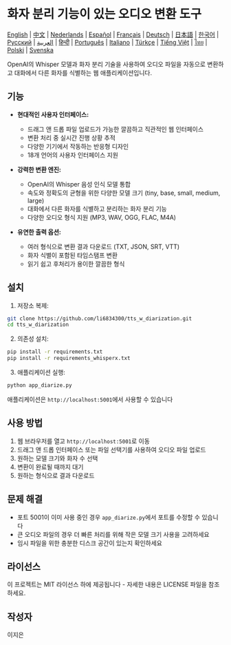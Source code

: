 # 화자 분리 기능이 있는 오디오 변환 도구

[English](../../README.md) | [中文](README_zh.md) | [Nederlands](README_nl.md) | [Español](README_es.md) | [Français](README_fr.md) | [Deutsch](README_de.md) | [日本語](README_ja.md) | [한국어](README_ko.md) | [Русский](README_ru.md) | [العربية](README_ar.md) | [हिन्दी](README_hi.md) | [Português](README_pt.md) | [Italiano](README_it.md) | [Türkçe](README_tr.md) | [Tiếng Việt](README_vi.md) | [ไทย](README_th.md) | [Polski](README_pl.md) | [Svenska](README_sv.md)

OpenAI의 Whisper 모델과 화자 분리 기술을 사용하여 오디오 파일을 자동으로 변환하고 대화에서 다른 화자를 식별하는 웹 애플리케이션입니다.

## 기능

- **현대적인 사용자 인터페이스:**
  * 드래그 앤 드롭 파일 업로드가 가능한 깔끔하고 직관적인 웹 인터페이스
  * 변환 처리 중 실시간 진행 상황 추적
  * 다양한 기기에서 작동하는 반응형 디자인
  * 18개 언어의 사용자 인터페이스 지원

- **강력한 변환 엔진:**
  * OpenAI의 Whisper 음성 인식 모델 통합
  * 속도와 정확도의 균형을 위한 다양한 모델 크기 (tiny, base, small, medium, large)
  * 대화에서 다른 화자를 식별하고 분리하는 화자 분리 기능
  * 다양한 오디오 형식 지원 (MP3, WAV, OGG, FLAC, M4A)

- **유연한 출력 옵션:**
  * 여러 형식으로 변환 결과 다운로드 (TXT, JSON, SRT, VTT)
  * 화자 식별이 포함된 타임스탬프 변환
  * 읽기 쉽고 후처리가 용이한 깔끔한 형식

## 설치

1. 저장소 복제:
```bash
git clone https://github.com/li6834300/tts_w_diarization.git
cd tts_w_diarization
```

2. 의존성 설치:
```bash
pip install -r requirements.txt
pip install -r requirements_whisperx.txt
```

3. 애플리케이션 실행:
```bash
python app_diarize.py
```

애플리케이션은 `http://localhost:5001`에서 사용할 수 있습니다

## 사용 방법

1. 웹 브라우저를 열고 `http://localhost:5001`로 이동
2. 드래그 앤 드롭 인터페이스 또는 파일 선택기를 사용하여 오디오 파일 업로드
3. 원하는 모델 크기와 화자 수 선택
4. 변환이 완료될 때까지 대기
5. 원하는 형식으로 결과 다운로드

## 문제 해결

- 포트 5001이 이미 사용 중인 경우 `app_diarize.py`에서 포트를 수정할 수 있습니다
- 큰 오디오 파일의 경우 더 빠른 처리를 위해 작은 모델 크기 사용을 고려하세요
- 임시 파일을 위한 충분한 디스크 공간이 있는지 확인하세요

## 라이선스

이 프로젝트는 MIT 라이선스 하에 제공됩니다 - 자세한 내용은 LICENSE 파일을 참조하세요.

## 작성자

이지은 